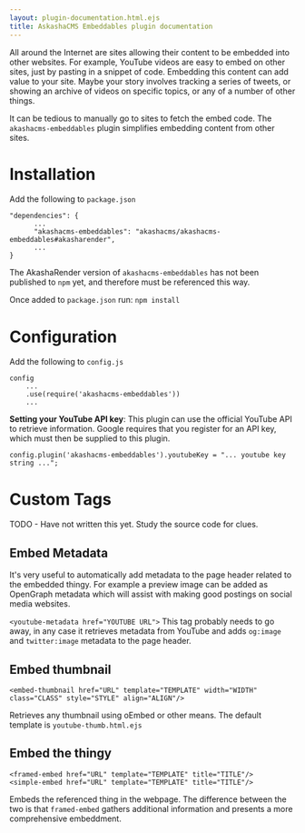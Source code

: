 ```yaml
---
layout: plugin-documentation.html.ejs
title: AskashaCMS Embeddables plugin documentation
---
```


All around the Internet are sites allowing their content to be embedded into other websites.  For example, YouTube videos are easy to embed on other sites, just by pasting in a snippet of code.  Embedding this content can add value to your site.  Maybe your story involves tracking a series of tweets, or showing an archive of videos on specific topics, or any of a number of other things.

It can be tedious to manually go to sites to fetch the embed code.  The `akashacms-embeddables` plugin simplifies embedding content from other sites.

# Installation

Add the following to `package.json`

```
"dependencies": {
      ...
      "akashacms-embeddables": "akashacms/akashacms-embeddables#akasharender",
      ...
}
```


The AkashaRender version of `akashacms-embeddables` has not been published to `npm` yet, and therefore must be referenced this way.

Once added to `package.json` run: `npm install`

# Configuration

Add the following to `config.js`

```
config
    ...
    .use(require('akashacms-embeddables'))
    ...
```

**Setting your YouTube API key**: This plugin can use the official YouTube API to retrieve information.  Google requires that you register for an API key, which must then be supplied to this plugin.

```
config.plugin('akashacms-embeddables').youtubeKey = "... youtube key string ...";
```



# Custom Tags


TODO - Have not written this yet.  Study the source code for clues.

## Embed Metadata

It's very useful to automatically add metadata to the page header related to the embedded thingy.  For example a preview image can be added as OpenGraph metadata which will assist with making good postings on social media websites.

`<youtube-metadata href="YOUTUBE URL">`  This tag probably needs to go away, in any case it retrieves metadata from YouTube and adds `og:image` and `twitter:image` metadata to the page header.

## Embed thumbnail

```
<embed-thumbnail href="URL" template="TEMPLATE" width="WIDTH" class="CLASS" style="STYLE" align="ALIGN"/>
```

Retrieves any thumbnail using oEmbed or other means.  The default template is `youtube-thumb.html.ejs`

## Embed the thingy

```
<framed-embed href="URL" template="TEMPLATE" title="TITLE"/>
<simple-embed href="URL" template="TEMPLATE" title="TITLE"/>
```

Embeds the referenced thing in the webpage.  The difference between the two is that `framed-embed` gathers additional information and presents a more comprehensive embeddment.

